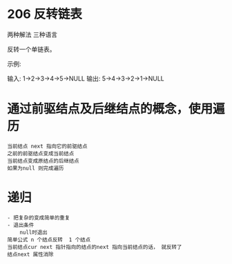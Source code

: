 # 206 反转链表

两种解法 三种语言

反转一个单链表。

示例:

输入: 1->2->3->4->5->NULL
输出: 5->4->3->2->1->NULL

# 通过前驱结点及后继结点的概念，使用遍历
    当前结点 next 指向它的前驱结点
    之前的前驱结点变成当前结点
    当前结点变成原结点的后继结点
    如果为null 则完成遍历

# 递归
    - 把复杂的变成简单的重复
    - 退出条件
        null时退出
    简单公式 n 个结点反转  1 个结点
    当前结点cur next 指针指向的结点的next 指向当前结点的话， 就反转了
    结点next 属性消除

